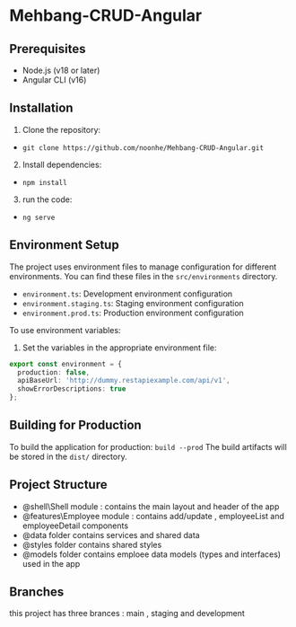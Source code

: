 # Mehbang-CRUD-Angular


## Prerequisites

- Node.js (v18 or later)
- Angular CLI (v16)

## Installation

1. Clone the repository:
- `git clone https://github.com/noonhe/Mehbang-CRUD-Angular.git` 

2. Install dependencies:
- `npm install`

3. run the code:
- `ng serve`

## Environment Setup

The project uses environment files to manage configuration for different environments. You can find these files in the `src/environments` directory.

- `environment.ts`: Development environment configuration
- `environment.staging.ts`: Staging environment configuration
- `environment.prod.ts`: Production environment configuration

To use environment variables:

1. Set the variables in the appropriate environment file:
```typescript
export const environment = {
  production: false,
  apiBaseUrl: 'http://dummy.restapiexample.com/api/v1',
  showErrorDescriptions: true
};
```

## Building for Production
To build the application for production:
`build --prod`
The build artifacts will be stored in the `dist/` directory.


## Project Structure

- @shell\Shell module : contains the main layout and header of the app
- @features\Employee module : contains add/update , employeeList and employeeDetail components
- @data folder contains services and shared data
- @styles folder contains shared styles
- @models folder contains emploee data models (types and interfaces) used in the app

## Branches

this project has three brances : main , staging and development